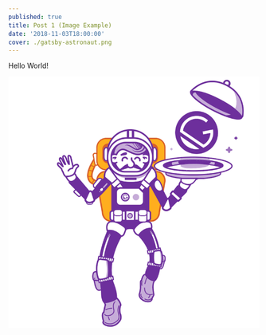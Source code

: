 ```yaml
---
published: true
title: Post 1 (Image Example)
date: '2018-11-03T18:00:00'
cover: ./gatsby-astronaut.png
---
```


Hello World!

![Astronaut](./gatsby-astronaut.png 'Image of an _Astronaut_.')

